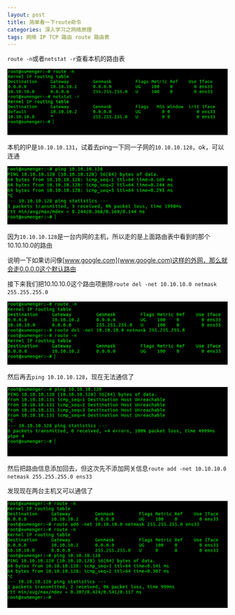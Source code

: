```yaml
---
layout: post
title: 简单看一下route命令
categories: 深入学习之网络原理 
tags: 网络 IP TCP 路由 route 路由表
---
```


`route -n`或者`netstat -r`查看本机的路由表

![](../media/image/2018-06-01/01.png)

本机的IP是`10.10.10.131`，试着去ping一下同一子网的`10.10.10.128`，ok，可以连通

![](../media/image/2018-06-01/02.png)

因为`10.10.10.128`是一台内网的主机，所以走的是上面路由表中看到的那个10.10.10.0的路由

说明一下如果访问像[www.google.com](www.google.com)这样的外网，那么就会走0.0.0.0这个默认路由

接下来我们把10.10.10.0这个路由项删除`route del -net 10.10.10.0 netmask 255.255.255.0`

![](../media/image/2018-06-01/03.png)

然后再去`ping 10.10.10.128`，现在无法通信了

![](../media/image/2018-06-01/04.png)

然后把路由信息添加回去，但这次先不添加网关信息`route add -net 10.10.10.0 netmask 255.255.255.0 ens33`

发现现在两台主机又可以通信了

![](../media/image/2018-06-01/05.png)

